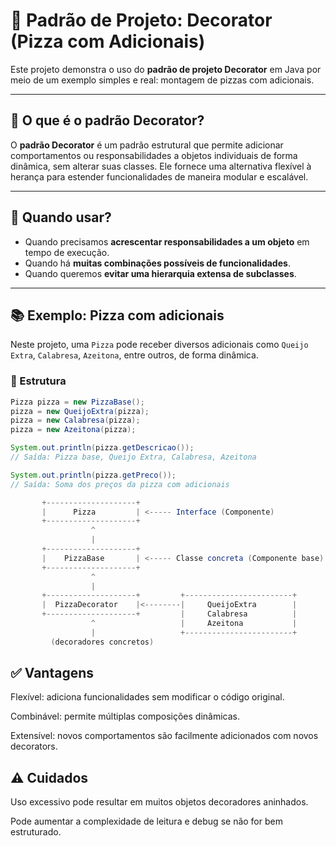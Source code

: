 # 🍕 Padrão de Projeto: Decorator (Pizza com Adicionais)

Este projeto demonstra o uso do **padrão de projeto Decorator** em Java por meio de um exemplo simples e real: montagem de pizzas com adicionais.

---

## 🧱 O que é o padrão Decorator?

O **padrão Decorator** é um padrão estrutural que permite adicionar comportamentos ou responsabilidades a objetos individuais de forma dinâmica, sem alterar suas classes. Ele fornece uma alternativa flexível à herança para estender funcionalidades de maneira modular e escalável.

---

## 📌 Quando usar?

- Quando precisamos **acrescentar responsabilidades a um objeto** em tempo de execução.
- Quando há **muitas combinações possíveis de funcionalidades**.
- Quando queremos **evitar uma hierarquia extensa de subclasses**.

---

## 📚 Exemplo: Pizza com adicionais

Neste projeto, uma `Pizza` pode receber diversos adicionais como `Queijo Extra`, `Calabresa`, `Azeitona`, entre outros, de forma dinâmica.

### 🧩 Estrutura

```java
Pizza pizza = new PizzaBase();
pizza = new QueijoExtra(pizza);
pizza = new Calabresa(pizza);
pizza = new Azeitona(pizza);

System.out.println(pizza.getDescricao());
// Saída: Pizza base, Queijo Extra, Calabresa, Azeitona

System.out.println(pizza.getPreco());
// Saída: Soma dos preços da pizza com adicionais

       +--------------------+
       |      Pizza         | <----- Interface (Componente)
       +--------------------+
                  ^
                  |
       +--------------------+
       |    PizzaBase       | <----- Classe concreta (Componente base)
       +--------------------+
                  ^
                  |
       +--------------------+         +------------------------+
       |  PizzaDecorator    |<--------|     QueijoExtra        |
       +--------------------+         |     Calabresa          |
                  ^                   |     Azeitona           |
                  |                   +------------------------+
         (decoradores concretos)

```
## ✅ Vantagens
Flexível: adiciona funcionalidades sem modificar o código original.

Combinável: permite múltiplas composições dinâmicas.

Extensível: novos comportamentos são facilmente adicionados com novos decorators.

## ⚠️ Cuidados
Uso excessivo pode resultar em muitos objetos decoradores aninhados.

Pode aumentar a complexidade de leitura e debug se não for bem estruturado.
